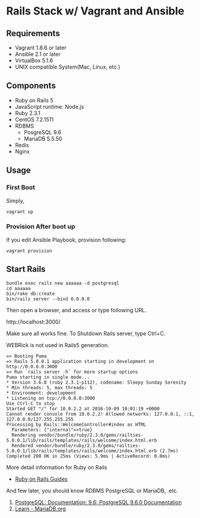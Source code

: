 Rails Stack w/ Vagrant and Ansible
==========================================================

Requirements
--------------

- Vagrant 1.8.6 or later
- Ansible 2.1 or later
- VirtualBox 5.1.6
- UNIX compatible System(Mac, Linux, etc.)

Components
-------------

- Ruby on Rails 5
- JavaScript runtime: Node.js
- Ruby 2.3.1
- CentOS 7.2.1511
- RDBMS
  - PosgreSQL 9.6
  - MariaDB 5.5.50
- Redis
- Nginx

Usage
-------

### First Boot

Simply,

```
vagrant up
```

### Provision After boot up

If you edit Ansible Playbook, provision following:

```
vagrant provision
```

Start Rails
-------------

```
bundle exec rails new aaaaaa -d postgresql
cd aaaaaa
bin/rake db:create
bin/rails server --bind 0.0.0.0
```

Then open a browser, and access or type following URL.

http://localhost:3000/

Make sure all works fine.
To Shutdown Rails server, type Ctrl+C.

WEBRick is not used in Rails5 generation.

```
=> Booting Puma
=> Rails 5.0.0.1 application starting in development on http://0.0.0.0:3000
=> Run `rails server -h` for more startup options
Puma starting in single mode...
* Version 3.6.0 (ruby 2.3.1-p112), codename: Sleepy Sunday Serenity
* Min threads: 5, max threads: 5
* Environment: development
* Listening on tcp://0.0.0.0:3000
Use Ctrl-C to stop
Started GET "/" for 10.0.2.2 at 2016-10-09 10:01:19 +0000
Cannot render console from 10.0.2.2! Allowed networks: 127.0.0.1, ::1, 127.0.0.0/127.255.255.255
Processing by Rails::WelcomeController#index as HTML
  Parameters: {"internal"=>true}
  Rendering vendor/bundle/ruby/2.3.0/gems/railties-5.0.0.1/lib/rails/templates/rails/welcome/index.html.erb
  Rendered vendor/bundle/ruby/2.3.0/gems/railties-5.0.0.1/lib/rails/templates/rails/welcome/index.html.erb (2.7ms)
Completed 200 OK in 25ms (Views: 5.9ms | ActiveRecord: 0.0ms)
```

More detail information for Ruby on Rails

- [Ruby on Rails Guides](http://guides.rubyonrails.org/)

And few later, you should know RDBMS PostgreSQL or MariaDB, .etc.

1. [PostgreSQL: Documentation: 9.6: PostgreSQL 9.6.0 Documentation](https://www.postgresql.org/docs/9.6/static/index.html)
1. [Learn - MariaDB.org](https://mariadb.org/learn/)
